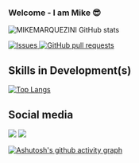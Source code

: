 

### Welcome - I am Mike  😎



![MIKEMARQUEZINI GitHub stats](https://github-readme-stats.vercel.app/api?username=mikemarquezini&show_icons=true&theme=github_dark_dimmed)


<a href="https://github.com/MIKEMARQUEZINI/MIKEMARQUEZINI/github-readme-stats/issues">
      <img alt="Issues" src="https://img.shields.io/github/issues/anuraghazra/github-readme-stats?color=0088ff" /> 
</a>
<a href="https://github.com/MIKEMARQUEZINI/MIKEMARQUEZINI/github-readme-stats/pulls">
      <img alt="GitHub pull requests" src="https://img.shields.io/github/issues-pr/anuraghazra/github-readme-stats?color=0088ff" />
</a>


## Skills in Development(s)


[![Top Langs](https://github-readme-stats.vercel.app/api/top-langs/?username=mikemarquezini&=mikemarquezini&theme=github_dark_dimmed&show_icons=true&hide_progress=true)](https://github.com/mikemarquezini/github-readme-stats)

## Social media

<div>

  <a href="https://www.linkedin.com/in/mike-marquezini-a629b8114" target="_blank"><img src="https://img.shields.io/badge/-LinkedIn-%230077B5?style=for-the-badge&logo=linkedin&logoColor=white" target="_blank"></a>   <a href = "mailto:marqueezini.mike@gmail.com"><img src="https://img.shields.io/badge/-Gmail-%23333?style=for-the-badge&logo=gmail&logoColor=white" target="_blank"></a>
      
[![Ashutosh's github activity graph](https://github-readme-activity-graph.cyclic.app/graph?username=mikemarquezini&bg_color=262626&color=ededed&line=44566f&point=4094b0&area=true&hide_border=true)](https://github.com/ashutosh00710/github-readme-activity-graph)
      
</div>

